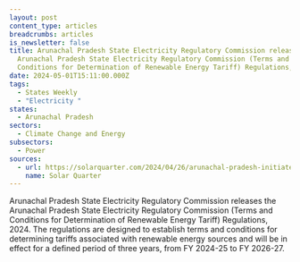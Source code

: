 ```yaml
---
layout: post
content_type: articles
breadcrumbs: articles
is_newsletter: false
title: Arunachal Pradesh State Electricity Regulatory Commission releases the
  Arunachal Pradesh State Electricity Regulatory Commission (Terms and
  Conditions for Determination of Renewable Energy Tariff) Regulations, 2024.
date: 2024-05-01T15:11:00.000Z
tags:
  - States Weekly
  - "Electricity "
states:
  - Arunachal Pradesh
sectors:
  - Climate Change and Energy
subsectors:
  - Power
sources:
  - url: https://solarquarter.com/2024/04/26/arunachal-pradesh-initiates-new-guidelines-for-renewable-energy-tariffs-and-procurement/
    name: Solar Quarter
---
```

Arunachal Pradesh State Electricity Regulatory Commission releases the Arunachal Pradesh State Electricity Regulatory Commission (Terms and Conditions for Determination of Renewable Energy Tariff) Regulations, 2024. The regulations are designed to establish terms and conditions for determining tariffs associated with renewable energy sources and will be in effect for a defined period of three years, from FY 2024-25 to FY 2026-27.
